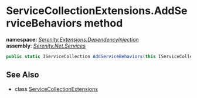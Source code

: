 # ServiceCollectionExtensions.AddServiceBehaviors method
**namespace:** *[Serenity.Extensions.DependencyInjection](../../README.md#serenity.extensions.dependencyinjection-namespace)*   **assembly**: *[Serenity.Net.Services](../../README.md)*

```csharp
public static IServiceCollection AddServiceBehaviors(this IServiceCollection collection)
```

## See Also

* class [ServiceCollectionExtensions](../ServiceCollectionExtensions.md)